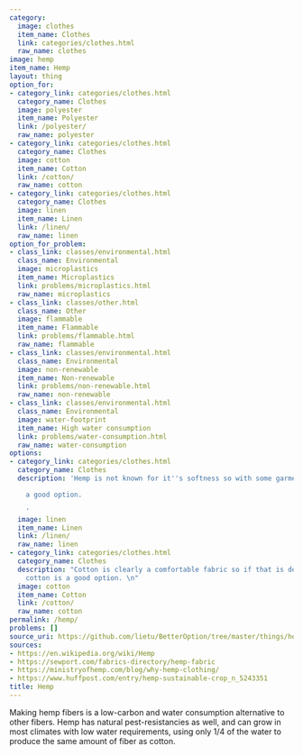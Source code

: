```yaml
---
category:
  image: clothes
  item_name: Clothes
  link: categories/clothes.html
  raw_name: clothes
image: hemp
item_name: Hemp
layout: thing
option_for:
- category_link: categories/clothes.html
  category_name: Clothes
  image: polyester
  item_name: Polyester
  link: /polyester/
  raw_name: polyester
- category_link: categories/clothes.html
  category_name: Clothes
  image: cotton
  item_name: Cotton
  link: /cotton/
  raw_name: cotton
- category_link: categories/clothes.html
  category_name: Clothes
  image: linen
  item_name: Linen
  link: /linen/
  raw_name: linen
option_for_problem:
- class_link: classes/environmental.html
  class_name: Environmental
  image: microplastics
  item_name: Microplastics
  link: problems/microplastics.html
  raw_name: microplastics
- class_link: classes/other.html
  class_name: Other
  image: flammable
  item_name: Flammable
  link: problems/flammable.html
  raw_name: flammable
- class_link: classes/environmental.html
  class_name: Environmental
  image: non-renewable
  item_name: Non-renewable
  link: problems/non-renewable.html
  raw_name: non-renewable
- class_link: classes/environmental.html
  class_name: Environmental
  image: water-footprint
  item_name: High water consumption
  link: problems/water-consumption.html
  raw_name: water-consumption
options:
- category_link: categories/clothes.html
  category_name: Clothes
  description: 'Hemp is not known for it''s softness so with some garments linen is

    a good option.

    '
  image: linen
  item_name: Linen
  link: /linen/
  raw_name: linen
- category_link: categories/clothes.html
  category_name: Clothes
  description: "Cotton is clearly a comfortable fabric so if that is desired then\n\
    cotton is a good option. \n"
  image: cotton
  item_name: Cotton
  link: /cotton/
  raw_name: cotton
permalink: /hemp/
problems: []
source_uri: https://github.com/lietu/BetterOption/tree/master/things/hemp.md
sources:
- https://en.wikipedia.org/wiki/Hemp
- https://sewport.com/fabrics-directory/hemp-fabric
- https://ministryofhemp.com/blog/why-hemp-clothing/
- https://www.huffpost.com/entry/hemp-sustainable-crop_n_5243351
title: Hemp
---
```


Making hemp fibers is a low-carbon and water consumption alternative to 
other fibers. Hemp has natural pest-resistancies as well, and can grow
in most climates with low water requirements, using only 1/4 of the
water to produce the same amount of fiber as cotton.